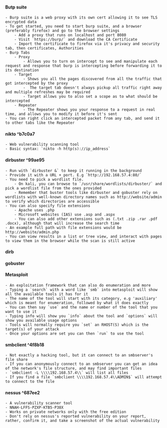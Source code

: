 #### Butp suite
	- Burp suite is a web proxy with its own cert allowing it to see TLS encrypted data
	- To get started, you need to start burp suite, and a browser (preferably firefox) and go to the browser settings
		- Add a proxy that runs on localhost and port 8080
		- Visit `https://burp/` and download the CA Certificate
		- Import the certificate to firefox via it's privacy and security tab, then certificates, Authorities 
	- Burp Tabs
		- Proxy
			- Allows you to turn on intercept to see and manipulate each request and response that burp is intercepting before forwarding it to its destination
		- Target
			- Shows you all the pages discovered from all the traffic that got intercepted by the proxy
			-  The target tab doesn't always pickup all traffic right away and multiple refreshes may be required
			- Target allows you to also set a scope as to what should be intercepted
		- Repeater
			- The Repeater shows you your response to a request in real time, and allows you to modify it before it's sent
	- You can right click an intercepted packet from any tab, and send it to other tabs like the Repeater 
#### nikto ^b7c0a7
	- Web vulnerability scanning tool
	- Basic syntax: `nikto -h http(s)://ip_address` 
#### dirbuster ^99ae95
	- Run with `dirbuster &` to keep it running in the background
	- Provide it with a URL + port. E.g `http://192.168.57.4:80/`
	- You need to pick a wordlist file. 
		- On kali, you can browse to `/usr/share/wordlists/dirbuster/` and pick a wordlist file from the ones provided
		- Remember that buster tools like dirbuster and gobuster rely on wordlists with well-known directory names such as http://website/admin to verify which directories are accessible
	- You can also specify file extensions
		- Apache uses .php
		- Microsoft websites (IAS) use .asp and .aspx
		- You can also add other extensions such as (.txt .zip .rar .pdf .docx), although that will increase the search time
	- An example full path with file extensions would be http://website/admin.php
	- You can view results in a list or tree view, and interact with pages to view them in the browser while the scan is still active
#### dirb
#### gobuster
#### Metasploit
	- An exploitation framework that can also do enumeration and more
	- Typing a `search` with a word like `smb` into metasploit will show all the available tools it has for it
	- The name of the tool will start with its category, e.g 'auxiliary' which is meant for enumeration, followed by what it does exactly
	- You can then say `use` and the name or number of the tool that you want to use it
	- Typing info will show you `info` about the tool and `options` will show you available usage options
	- Tools will normally require you `set` an RHOST(S) which is the target(s) of your attack
	- Once your options are set you can then `run` to use the tool
#### smbclient ^4f8b18
	- Not exactly a hacking tool, but it can connect to an smbserver's file share
	- If you can anonymously connect to an smbserver you can get an idea of the network's file structure, and may find important files
	- `smbclient -L \\\\192.168.57.4\\` will list all files
	- If you find a file `smbclient \\\\192.168.57.4\\ADMIN$` will attempt to connect to the file
#### nessus  ^687ee2
	- A vulnerability scanner tool
	- NNAH-LFFS-PZXP-KTB5-P38X
	- Works on private networks only with the free edition
	- Don't rely on nessus's reported vulnerability on your report, rather, confirm it, and take a screenshot of the actual vulnerability